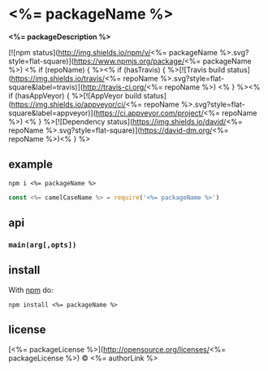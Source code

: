 # <%= packageName %>

**<%= packageDescription %>**

[![npm status](http://img.shields.io/npm/v/<%= packageName %>.svg?style=flat-square)](https://www.npmjs.org/package/<%= packageName %>) <% if (repoName) { %><% if (hasTravis) { %>[![Travis build status](https://img.shields.io/travis/<%= repoName %>.svg?style=flat-square&label=travis)](http://travis-ci.org/<%= repoName %>) <% } %><% if (hasAppVeyor) { %>[![AppVeyor build status](https://img.shields.io/appveyor/ci/<%= repoName %>.svg?style=flat-square&label=appveyor)](https://ci.appveyor.com/project/<%= repoName %>) <% } %>[![Dependency status](https://img.shields.io/david/<%= repoName %>.svg?style=flat-square)](https://david-dm.org/<%= repoName %>)<% } %>

## example

`npm i <%= packageName %>`

```js
const <%= camelCaseName %> = require('<%= packageName %>')
```

## api

### `main(arg[,opts])`

## install

With [npm](https://npmjs.org) do:

```
npm install <%= packageName %>
```

## license

[<%= packageLicense %>](http://opensource.org/licenses/<%= packageLicense %>) © <%= authorLink %>
